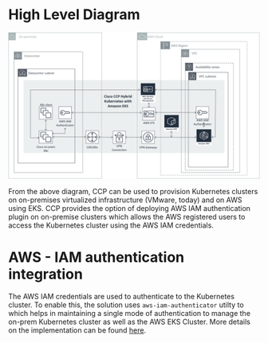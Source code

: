 # High Level Diagram

![](/aws/images/Solution_Architecture.png)

From the above diagram, CCP can be used to provision Kubernetes clusters on on-premises virtualized infrastructure (VMware, today) and on AWS using EKS. CCP provides the option of deploying AWS IAM authentication plugin on on-premise clusters which allows the AWS registered users to access the Kubernetes cluster using the AWS IAM credentials.

# AWS - IAM authentication integration

The AWS IAM credentials are used to authenticate to the Kubernetes cluster. To enable this, the solution uses `aws-iam-authenticator` utilty to which helps in maintaining a single mode of authentication to manage the on-prem Kubernetes cluster as well as the AWS EKS Cluster. More details on the implementation can be found [here](/aws/AWSConfig/README.md).
